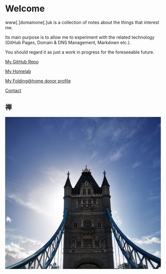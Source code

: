 # Welcome

www[.]domainone[.]uk is a collection of notes about the things that interest me. 

Its main purpose is to allow me to experiment with the related technology (GitHub Pages, Domain & DNS Management, Markdown etc.).

You should regard it as just a work in progress for the foreseeable future.

[My GitHub Repo](https://github.com/m-xen)

[My Homelab](/homelab/lab.md)

[My Folding@home donor profile](https://stats.foldingathome.org/donor/id/612281)

[Contact](/about/contact.md)  
  
## 禅  

![](/assets/IMG_0078.jpg "London, UK")
